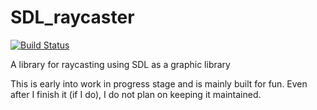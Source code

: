 # SDL_raycaster
[![Build Status](https://travis-ci.com/UnikMask/SDL_raycaster.svg?branch=master)](https://travis-ci.com/UnikMask/SDL_raycaster)

A library for raycasting using SDL as a graphic library

This is early into work in progress stage and is mainly built for fun.
Even after I finish it (if I do), I do not plan on keeping it maintained.

